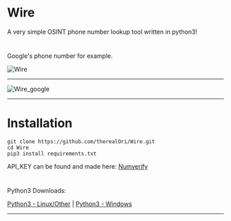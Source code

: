 # Wire
A very simple OSINT phone number lookup tool written in python3!
#
Google's phone number for example.

![Wire](https://user-images.githubusercontent.com/45724082/127580935-d97b1050-39fa-4487-a58e-398a72b21210.png)
__ __
![Wire_google](https://user-images.githubusercontent.com/45724082/127580968-1c60ac27-578f-4010-a71e-1d57c5d1274c.png)





__ __
# Installation
```
git clone https://github.com/therealOri/Wire.git
cd Wire
pip3 install requirements.txt
```
API_KEY can be found and made here: [Numverify](https://numverify.com/)
#
Python3 Downloads:

[Python3 - Linux/Other](https://www.python.org/downloads/release/python-3111/) | [Python3 - Windows](https://www.python.org/ftp/python/3.11.1/python-3.11.1-amd64.exe)
__ __
